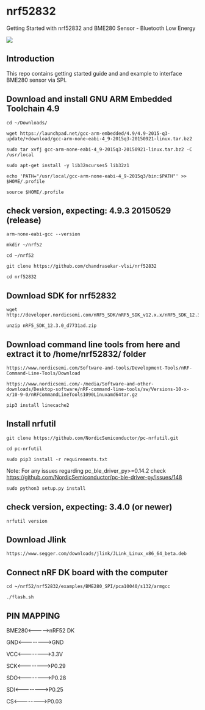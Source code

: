# nrf52832
Getting Started with nrf52832 and BME280 Sensor - Bluetooth Low Energy 

[![](https://www.nordicsemi.com/-/media/Images/Products/DevKits/nRF52-Series/nRF52-DK/nRF52-DK.png?h=530&la=en&mw=350&w=350&hash=48D397A047A718030261F80211DC881F8EFEA55D)](http://nordicsemi.com)

## Introduction

This repo contains getting started guide and and example to interface BME280 sensor via SPI.


## Download and install GNU ARM Embedded Toolchain 4.9

```
cd ~/Downloads/
```

```
wget https://launchpad.net/gcc-arm-embedded/4.9/4.9-2015-q3-update/+download/gcc-arm-none-eabi-4_9-2015q3-20150921-linux.tar.bz2
```

```
sudo tar xvfj gcc-arm-none-eabi-4_9-2015q3-20150921-linux.tar.bz2 -C /usr/local
```

```
sudo apt-get install -y lib32ncurses5 lib32z1
```

```
echo 'PATH="/usr/local/gcc-arm-none-eabi-4_9-2015q3/bin:$PATH"' >> $HOME/.profile
```

```
source $HOME/.profile
```

## check version, expecting: 4.9.3 20150529 (release)

```
arm-none-eabi-gcc --version
```

```
mkdir ~/nrf52
```

```
cd ~/nrf52
```

```
git clone https://github.com/chandrasekar-vlsi/nrf52832
```

```
cd nrf52832
```

## Download SDK for nrf52832

```
wget http://developer.nordicsemi.com/nRF5_SDK/nRF5_SDK_v12.x.x/nRF5_SDK_12.3.0_d7731ad.zip
```

```
unzip nRF5_SDK_12.3.0_d7731ad.zip
```

## Download command line tools from here and extract it to /home/nrf52832/ folder

```
https://www.nordicsemi.com/Software-and-tools/Development-Tools/nRF-Command-Line-Tools/Download

https://www.nordicsemi.com/-/media/Software-and-other-downloads/Desktop-software/nRF-command-line-tools/sw/Versions-10-x-x/10-9-0/nRFCommandLineTools1090Linuxamd64tar.gz
```

```
pip3 install linecache2
```

## Install nrfutil

```
git clone https://github.com/NordicSemiconductor/pc-nrfutil.git
```

```
cd pc-nrfutil
```

```
sudo pip3 install -r requirements.txt
```
Note:  For any issues regarding pc_ble_driver_py>=0.14.2 check https://github.com/NordicSemiconductor/pc-ble-driver-py/issues/148

```
sudo python3 setup.py install
```

## check version, expecting: 3.4.0 (or newer)

```
nrfutil version
```

## Download Jlink
```
https://www.segger.com/downloads/jlink/JLink_Linux_x86_64_beta.deb
```

## Connect nRF DK board with the computer

```
cd ~/nrf52/nrf52832/examples/BME280_SPI/pca10040/s132/armgcc
```

```
./flash.sh
```

## PIN MAPPING

BME280<----->nRF52 DK

GND<-------->GND

VCC<-------->3.3V

SCK<-------->P0.29

SDO<-------->P0.28

SDI<-------->P0.25

CS<-------->P0.03
